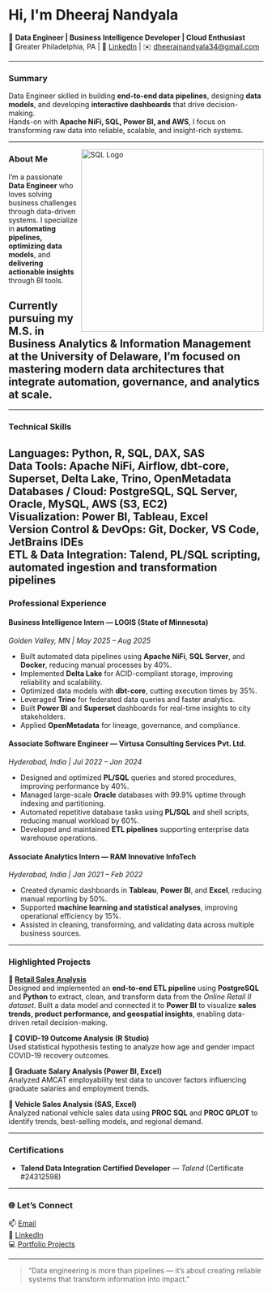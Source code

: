 #  Hi, I'm Dheeraj Nandyala  

🎯 **Data Engineer | Business Intelligence Developer | Cloud Enthusiast**  
📍 Greater Philadelphia, PA | 💼 [LinkedIn](https://www.linkedin.com/in/dheerajnandyala34) | ✉️ dheerajnandyala34@gmail.com  

---

###  Summary
Data Engineer skilled in building **end-to-end data pipelines**, designing **data models**, and developing **interactive dashboards** that drive decision-making.  
Hands-on with **Apache NiFi, SQL, Power BI, and AWS**, I focus on transforming raw data into reliable, scalable, and insight-rich systems.  

---

<img src="Top_SQL_50.gif" alt="SQL Logo" width="360" height="360" align="right"/>

###  About Me
I’m a passionate **Data Engineer** who loves solving business challenges through data-driven systems. I specialize in **automating pipelines, optimizing data models**, and **delivering actionable insights** through BI tools.  

Currently pursuing my **M.S. in Business Analytics & Information Management** at the **University of Delaware**, I’m focused on mastering modern data architectures that integrate automation, governance, and analytics at scale.  
---
---
###  Technical Skills
**Languages:** Python, R, SQL, DAX, SAS  
**Data Tools:** Apache NiFi, Airflow, dbt-core, Superset, Delta Lake, Trino, OpenMetadata  
**Databases / Cloud:** PostgreSQL, SQL Server, Oracle, MySQL, AWS (S3, EC2)  
**Visualization:** Power BI, Tableau, Excel  
**Version Control & DevOps:** Git, Docker, VS Code, JetBrains IDEs  
**ETL & Data Integration:** Talend, PL/SQL scripting, automated ingestion and transformation pipelines  
---
###  Professional Experience

#### **Business Intelligence Intern — LOGIS (State of Minnesota)**  
*Golden Valley, MN | May 2025 – Aug 2025*  
- Built automated data pipelines using **Apache NiFi**, **SQL Server**, and **Docker**, reducing manual processes by 40%.  
- Implemented **Delta Lake** for ACID-compliant storage, improving reliability and scalability.  
- Optimized data models with **dbt-core**, cutting execution times by 35%.  
- Leveraged **Trino** for federated data queries and faster analytics.  
- Built **Power BI** and **Superset** dashboards for real-time insights to city stakeholders.  
- Applied **OpenMetadata** for lineage, governance, and compliance.  

#### **Associate Software Engineer — Virtusa Consulting Services Pvt. Ltd.**  
*Hyderabad, India | Jul 2022 – Jan 2024*  
- Designed and optimized **PL/SQL** queries and stored procedures, improving performance by 40%.  
- Managed large-scale **Oracle** databases with 99.9% uptime through indexing and partitioning.  
- Automated repetitive database tasks using **PL/SQL** and shell scripts, reducing manual workload by 60%.  
- Developed and maintained **ETL pipelines** supporting enterprise data warehouse operations.  

#### **Associate Analytics Intern — RAM Innovative InfoTech**  
*Hyderabad, India | Jan 2021 – Feb 2022*  
- Created dynamic dashboards in **Tableau**, **Power BI**, and **Excel**, reducing manual reporting by 50%.  
- Supported **machine learning and statistical analyses**, improving operational efficiency by 15%.  
- Assisted in cleaning, transforming, and validating data across multiple business sources.  

---

###  Highlighted Projects

**🔹 [Retail Sales Analysis](https://github.com/dkreddy34/Retail_Sales_Analysis)**  
Designed and implemented an **end-to-end ETL pipeline** using **PostgreSQL** and **Python** to extract, clean, and transform data from the *Online Retail II dataset*. 
Built a data model and connected it to **Power BI** to visualize **sales trends, product performance, and geospatial insights**, enabling data-driven retail decision-making.    

**🔹 COVID-19 Outcome Analysis (R Studio)**  
Used statistical hypothesis testing to analyze how age and gender impact COVID-19 recovery outcomes.  

**🔹 Graduate Salary Analysis (Power BI, Excel)**  
Analyzed AMCAT employability test data to uncover factors influencing graduate salaries and employment trends.  

**🔹 Vehicle Sales Analysis (SAS, Excel)**  
Analyzed national vehicle sales data using **PROC SQL** and **PROC GPLOT** to identify trends, best-selling models, and regional demand.  

---

###  Certifications
- **Talend Data Integration Certified Developer** — *Talend* (Certificate #24312598)

---

### 🌐 Let’s Connect
📫 [Email](mailto:dheerajnandyala34@gmail.com)  
🔗 [LinkedIn](https://www.linkedin.com/in/dheerajnandyala34)  
💻 [Portfolio Projects](https://github.com/dkreddy34?tab=repositories)  

---

> “Data engineering is more than pipelines — it’s about creating reliable systems that transform information into impact.”
